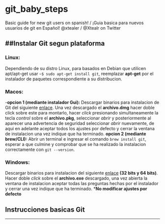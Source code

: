 # git_baby_steps
Basic guide for new git users on spanish! / ¡Guia basica para nuevos usuarios de git en Español!
@xtealer / @Xtealr on Twitter

##Instalar Git segun plataforma
------------
### Linux:
Dependiendo de su distro Linux, para basados en Debian que utilicen apt/apt-get usar `~$ sudo apt-get install git`, reemplazar **apt-get** por el instalador de paquetes correspondiente a su distribucion.

### Macos:
-**opcion 1 (mediante instalador Gui):** Descargar binarios para instalacion de Git del siguiente [enlace](https://sourceforge.net/projects/git-osx-installer/files/). Una vez descargado el **archivo.dmg** hacer doble click sobre este para montarlo, hacer _click_ presionando simultaneamente la tecla _control_ sobre el **archivo.pkg**, seleccionar _abrir_ y posteriormente al aparecer una advertencia de seguridad seleccionar _abrir_ nuevamente, de aqui en adelante aceptar todos los ajustes por defecto y cerrar la ventana de instalacion una vez indique que ha terminado.
**opcion 2 (mediante brew/CLI):** Abrir un terminal e ingresar el comando `brew install git`, esperar a que culmine y comprobar que se ha realizado la instalacion correctamente con `git --version`.

### Windows:
Descargar binarios para instalacion del siguiente [enlace](https://git-scm.com/download/win) **(32 bits y 64 bits)**.
Hacer doble _click_ sobre el **archivo.exe** descargado, una vez abierta la ventana de instalacion aceptar todas las preguntas hechas por el instalador y cerrar una vez indique que ha terminado. ***No modificar ajustes por defecto**

## Instrucciones basicas Git
------
